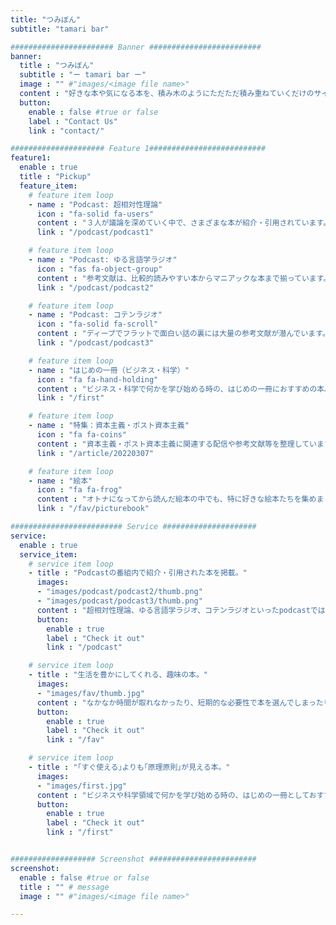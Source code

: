 ```yaml
---
title: "つみぼん"
subtitle: "tamari bar"

####################### Banner #########################
banner:
  title : "つみぼん"
  subtitle : "ー tamari bar ー"
  image : "" #"images/<image file name>"
  content : "好きな本や気になる本を、積み木のようにただただ積み重ねていくだけのサイト"
  button:
    enable : false #true or false
    label : "Contact Us"
    link : "contact/"

##################### Feature 1##########################
feature1:
  enable : true
  title : "Pickup"
  feature_item:
    # feature item loop
    - name : "Podcast: 超相対性理論"
      icon : "fa-solid fa-users"
      content : "３人が議論を深めていく中で、さまざまな本が紹介・引用されています。"
      link : "/podcast/podcast1"

    # feature item loop
    - name : "Podcast: ゆる言語学ラジオ"
      icon : "fas fa-object-group"
      content : "参考文献は、比較的読みやすい本からマニアックな本まで揃っています。"
      link : "/podcast/podcast2"

    # feature item loop
    - name : "Podcast: コテンラジオ"
      icon : "fa-solid fa-scroll"
      content : "ディープでフラットで面白い話の裏には大量の参考文献が潜んでいます。"
      link : "/podcast/podcast3"

    # feature item loop
    - name : "はじめの一冊（ビジネス・科学）"
      icon : "fa fa-hand-holding"
      content : "ビジネス・科学で何かを学び始める時の、はじめの一冊におすすめの本。"
      link : "/first"

    # feature item loop
    - name : "特集：資本主義・ポスト資本主義"
      icon : "fa fa-coins"
      content : "資本主義・ポスト資本主義に関連する配信や参考文献等を整理しています。"
      link : "/article/20220307"

    # feature item loop
    - name : "絵本"
      icon : "fa fa-frog"
      content : "オトナになってから読んだ絵本の中でも、特に好きな絵本たちを集めました。"
      link : "/fav/picturebook"

######################### Service #####################
service:
  enable : true
  service_item:
    # service item loop
    - title : "Podcastの番組内で紹介・引用された本を掲載。"
      images:
      - "images/podcast/podcast2/thumb.png"
      - "images/podcast/podcast3/thumb.png"
      content : "超相対性理論、ゆる言語学ラジオ、コテンラジオといったpodcastでは、様々な本が紹介・引用されています。知的好奇心を満たす一助にぜひ。"
      button:
        enable : true
        label : "Check it out"
        link : "/podcast"

    # service item loop
    - title : "生活を豊かにしてくれる、趣味の本。"
      images:
      - "images/fav/thumb.jpg"
      content : "なかなか時間が取れなかったり、短期的な必要性で本を選んでしまったり、そんな生活をしてしまいがち。一緒に笑ったり、怒ったり、泣いたりできるような、趣味の本を集めました。小説、絵本、漫画、実用書を掲載しています。"
      button:
        enable : true
        label : "Check it out"
        link : "/fav"

    # service item loop
    - title : "｢すぐ使える｣よりも｢原理原則｣が見える本。"
      images:
      - "images/first.jpg"
      content : "ビジネスや科学領域で何かを学び始める時の、はじめの一冊としておすすめの本を紹介しています。すぐに使えるHow-to本が氾濫する中で、原理原則や背景まで書いている貴重な本たち。"
      button:
        enable : true
        label : "Check it out"
        link : "/first"


################### Screenshot ########################
screenshot:
  enable : false #true or false
  title : "" # message
  image : "" #"images/<image file name>"

---
```

